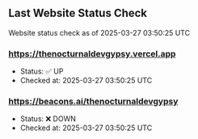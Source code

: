 ## Last Website Status Check

<!-- GitHub Action will update the section below -->
Website status check as of 2025-03-27 03:50:25 UTC

### https://thenocturnaldevgypsy.vercel.app
- Status: ✅ UP
- Checked at: 2025-03-27 03:50:25 UTC

### https://beacons.ai/thenocturnaldevgypsy
- Status: ❌ DOWN
- Checked at: 2025-03-27 03:50:25 UTC


<!-- End of GitHub Action update section -->
